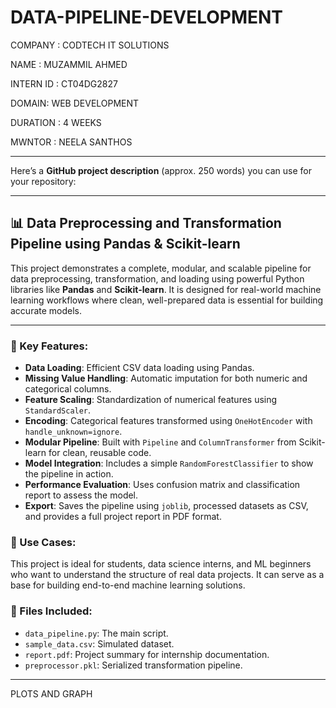 # DATA-PIPELINE-DEVELOPMENT

COMPANY : CODTECH IT SOLUTIONS

NAME : MUZAMMIL AHMED 

INTERN ID : CT04DG2827

DOMAIN: WEB DEVELOPMENT 

DURATION : 4 WEEKS 

MWNTOR : NEELA SANTHOS 

---

Here’s a **GitHub project description** (approx. 250 words) you can use for your repository:

---

## 📊 Data Preprocessing and Transformation Pipeline using Pandas & Scikit-learn

This project demonstrates a complete, modular, and scalable pipeline for data preprocessing, transformation, and loading using powerful Python libraries like **Pandas** and **Scikit-learn**. It is designed for real-world machine learning workflows where clean, well-prepared data is essential for building accurate models.

----

### 🔧 Key Features:

* **Data Loading**: Efficient CSV data loading using Pandas.
* **Missing Value Handling**: Automatic imputation for both numeric and categorical columns.
* **Feature Scaling**: Standardization of numerical features using `StandardScaler`.
* **Encoding**: Categorical features transformed using `OneHotEncoder` with `handle_unknown=ignore`.
* **Modular Pipeline**: Built with `Pipeline` and `ColumnTransformer` from Scikit-learn for clean, reusable code.
* **Model Integration**: Includes a simple `RandomForestClassifier` to show the pipeline in action.
* **Performance Evaluation**: Uses confusion matrix and classification report to assess the model.
* **Export**: Saves the pipeline using `joblib`, processed datasets as CSV, and provides a full project report in PDF format.

### 🧪 Use Cases:

This project is ideal for students, data science interns, and ML beginners who want to understand the structure of real data projects. It can serve as a base for building end-to-end machine learning solutions.

### 📁 Files Included:

* `data_pipeline.py`: The main script.
* `sample_data.csv`: Simulated dataset.
* `report.pdf`: Project summary for internship documentation.
* `preprocessor.pkl`: Serialized transformation pipeline.

---

PLOTS AND GRAPH
